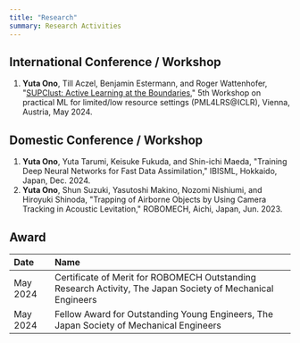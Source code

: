```yaml
---
title: "Research"
summary: Research Activities
---
```


## International Conference / Workshop
1. **Yuta Ono**, Till Aczel, Benjamin Estermann, and Roger Wattenhofer, "[SUPClust: Active Learning at the Boundaries](https://arxiv.org/abs/2403.03741)," 5th Workshop on practical ML for limited/low resource settings (PML4LRS@ICLR), Vienna, Austria, May 2024.

## Domestic Conference / Workshop
1. **Yuta Ono**, Yuta Tarumi, Keisuke Fukuda, and Shin-ichi Maeda, "Training Deep Neural Networks for Fast Data Assimilation," IBISML, Hokkaido, Japan, Dec. 2024.
2. **Yuta Ono**, Shun Suzuki, Yasutoshi Makino, Nozomi Nishiumi, and Hiroyuki Shinoda, "Trapping of Airborne Objects by Using Camera Tracking in Acoustic Levitation," ROBOMECH, Aichi, Japan, Jun. 2023.


## Award
| Date | Name |
| :--- | :--- |
| May 2024 | Certificate of Merit for ROBOMECH Outstanding Research Activity, The Japan Society of Mechanical Engineers |
| May 2024 | Fellow Award for Outstanding Young Engineers, The Japan Society of Mechanical Engineers |
